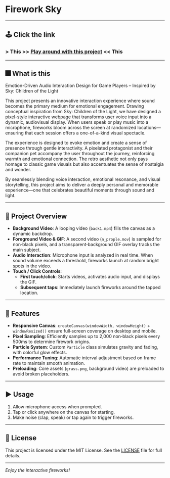 
# Firework Sky

---
## 🕹️ Click the link
### > This >> [Play around with this project](https://peterzuo0.github.io/firework_sky/) << This
---
## 🎆 What is this
Emotion-Driven Audio Interaction Design for Game Players – Inspired by Sky: Children of the Light

This project presents an innovative interaction experience where sound becomes the primary medium for emotional engagement. Drawing conceptual inspiration from Sky: Children of the Light, we have designed a pixel-style interactive webpage that transforms user voice input into a dynamic, audiovisual display. When users speak or play music into a microphone, fireworks bloom across the screen at randomized locations—ensuring that each session offers a one-of-a-kind visual spectacle.

The experience is designed to evoke emotion and create a sense of presence through gentle interactivity. A pixelated protagonist and their companion pet accompany the user throughout the journey, reinforcing warmth and emotional connection. The retro aesthetic not only pays homage to classic game visuals but also accentuates the sense of nostalgia and wonder.

By seamlessly blending voice interaction, emotional resonance, and visual storytelling, this project aims to deliver a deeply personal and memorable experience—one that celebrates beautiful moments through sound and light.

---
## 🎯 Project Overview

- **Background Video**: A looping video (`back1.mp4`) fills the canvas as a dynamic backdrop.
- **Foreground Video & GIF**: A second video (`n_prople.mov`) is sampled for non‑black pixels, and a transparent‑background GIF overlay tracks the main subject.
- **Audio Interaction**: Microphone input is analyzed in real time. When sound volume exceeds a threshold, fireworks launch at random bright spots in the video.
- **Touch / Click Controls**:
    - **First touch/click**: Starts videos, activates audio input, and displays the GIF.
    - **Subsequent taps**: Immediately launch fireworks around the tapped location.

---

## 🚀 Features

- **Responsive Canvas**: `createCanvas(windowWidth, windowHeight)` + `windowResized()` ensure full‑screen coverage on desktop and mobile.
- **Pixel Sampling**: Efficiently samples up to 2,000 non‑black pixels every 500ms to determine firework origins.
- **Particle System**: Custom `Particle` class simulates gravity and fading, with colorful glow effects.
- **Performance Tuning**: Automatic interval adjustment based on frame rate to maintain smooth animation.
- **Preloading**: Core assets (`grass.png`, background video) are preloaded to avoid broken placeholders.

---


## ▶️ Usage

1. Allow microphone access when prompted.
2. Tap or click anywhere on the canvas for starting.
3. Make noise (clap, speak) or tap again to trigger fireworks.
---
## 📄 License

This project is licensed under the MIT License. See the [LICENSE](LICENSE) file for full details.

---

*Enjoy the interactive fireworks!*
